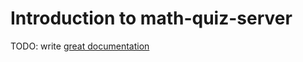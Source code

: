 # Introduction to math-quiz-server

TODO: write [great documentation](http://jacobian.org/writing/what-to-write/)
